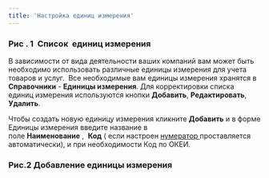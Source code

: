 ```yaml
---
title: 'Настройка единиц измерения'
---
```


  

### Рис . 1  Список  единиц измерения

  

В зависимости от вида деятельности ваших компаний вам может быть необходимо использовать различные единицы измерения для учета товаров и услуг.  Все необходимые вам единицы измерения хранятся в **Справочники** - **Единицы измерения**. Для корректировки списка единиц измерения используются кнопки **Добавить**, **Редактировать**, **Удалить**.

Чтобы создать новую единицу измерения кликните **Добавить** и в форме Единицы измерения введите название в поле **Наименование** ,  **Код** ( если настроен [нумератор ](http://documentation.luxsoft.by/pages/viewpage.action?pageId=72942230)проставляется автоматически), и при необходимости Код по ОКЕИ.  

  

### Рис.2 Добавление единицы измерения

  

  


